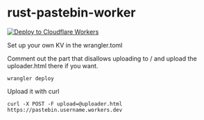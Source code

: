 # rust-pastebin-worker

[![Deploy to Cloudflare Workers](https://deploy.workers.cloudflare.com/button)](https://deploy.workers.cloudflare.com/?url=https://github.com/codebam/pastebin.seanbehan.ca)

Set up your own KV in the wrangler.toml

Comment out the part that disallows uploading to / and upload the uploader.html
there if you want.

```
wrangler deploy
```

Upload it with curl

```
curl -X POST -F upload=@uploader.html https://pastebin.username.workers.dev
```
